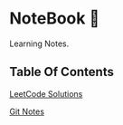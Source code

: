 # NoteBook :notebook:
Learning Notes.
## Table Of Contents
[LeetCode Solutions](https://github.com/CnLzh/NoteBook/tree/main/LeetCodeNotes)

[Git Notes](https://github.com/CnLzh/NoteBook/tree/main/GitNotes)
